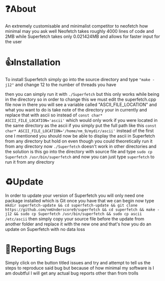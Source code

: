 
# ❓About
An extremely customisable and minimalist competitor to neofetch how minimal may you ask well Neofetch takes roughly 4000 lines of code and 2MB while Superfetch takes only 0.021424MB and allows for faster input for the user

# 👍Installation
<p>To install Superfetch simply go into the source directory and type <code>"make -j12"</code> and change 12 to the number of threads you have</p>
<p>then you can simply run it with <code>./Superfetch</code> but this only works while being in the directory so in order to change this we must edit the superfetch.cpp file now in there you will see a variable called "ASCII_FILE_LOCATION" and what you want to do is take note of the directory your in currently and replace that with ascii so instead of <code>const char* ASCII_FILE_LOCATION='ascii'</code> which would only work if you were located in the same directory as the ascii if you simply put the full path like this <code>const char* ASCII_FILE_LOCATION='/home/nm_9/mydir/ascii'</code> instead of the first one I mentioned you should now be able to display the ascii in Superfetch from any directory but hold on even though you could theoretically run it from any directory now <code>./Superfetch</code> doesn't work in other directories and the solution is this go into the directory with source file and type <code>sudo cp Superfetch /usr/bin/superfetch</code> and now you can just type <code>superfetch</code> to run it from any directory</p>

# ♻️Update
<p>In order to update your version of Superfetch you will only need one package installed which is Git once you have that we can begin now type <code>mkdir superfetch-update && cd superfetch-update && git clone https://github.com/nmUnderscore9/superfetch && cd superfetch && make -j12 && sudo cp Superfetch /usr/bin/superfetch && sudo cp ascii /etc/ascii</code> then simply copy your source file before the update from another folder and replace it with the new one and that's how you do an update on Superfetch with no data loss</p>

# 🐛Reporting Bugs
<p>Simply click on the button titled issues and try and attempt to tell us the steps to reproduce said bug but because of how minimal my software is I am doubtful I will get any actual bug reports other than from trolls </p>

